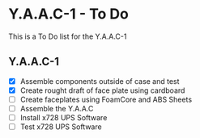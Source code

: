 <!-- ======================================== yaac1-todo.md Start ======================================== -->


<!-- ------------------------------ Intro Start ------------------------------ -->

# Y.A.A.C-1 - To Do

This is a To Do list for the Y.A.A.C-1

<!-- ------------------------------ Intro End ------------------------------ -->


<!-- ------------------------------ YAAC1 Start ------------------------------ -->

## Y.A.A.C-1

- [X] Assemble components outside of case and test
- [x] Create rought draft of face plate using cardboard
- [ ] Create faceplates using FoamCore and ABS Sheets
- [ ] Assemble the Y.A.A.C
- [ ] Install x728 UPS Software
- [ ] Test x728 UPS Software

<!-- ------------------------------ YAAC1 End ------------------------------ -->


<!-- ------------------------------ Outro Start ------------------------------ -->

<!-- ------------------------------ Outro End ------------------------------ -->


<!-- ======================================== yaac1-todo.md End ======================================== -->
